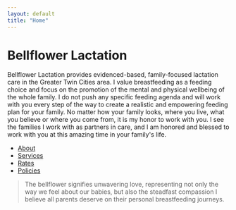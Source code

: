 ```yaml
---
layout: default
title: "Home"
---
```


# Bellflower Lactation

Bellflower Lactation provides evidenced-based, family-focused lactation care in the Greater Twin Cities area. I value breastfeeding as a feeding choice and focus on the promotion of the mental and physical wellbeing of the whole family. I do not push any specific feeding agenda and will work with you every step of the way to create a realistic and empowering feeding plan for your family. No matter how your family looks, where you live, what you believe or where you come from, it is my honor to work with you. I see the families I work with as partners in care, and I am honored and blessed to work with you at this amazing time in your family's life.

* [About](/about)
* [Services](/services)
* [Rates](/rates)
* [Policies](/policies)

> The bellflower signifies unwavering love, representing not only the way we feel about our babies, but also the steadfast compassion I believe all parents deserve on their personal breastfeeding journeys.